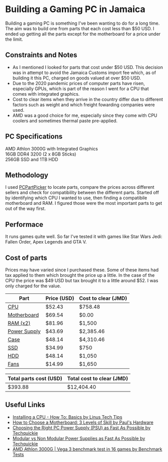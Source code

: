 # Building a Gaming PC in Jamaica

Building a gaming PC is something I've been wanting to do for a long time. The aim was to build one from parts that each cost less than $50 USD. I ended up getting all the parts except for the motherboard for a price under the limit.

## Constraints and Notes
- As I mentioned I looked for parts that cost under $50 USD. This decision was in attempt to avoid the Jamaica Customs import fee which, as of building it this PC, charged on goods valued at over $50 USD.
- Due to the 2020 pandemic prices of computer parts have risen, especially GPUs, which is part of the reason I went for a CPU that comes with integrated graphics.
- Cost to clear items when they arrive in the country differ due to different factors such as weight and which freight fowarding companies were used.
- AMD was a good choice for me, especially since they come with CPU coolers and sometimes thermal paste pre-applied.

## PC Specifications

AMD Athlon 3000G with Integrated Graphics  
16GB DDR4 3200 (2 x 8GB Sticks)  
256GB SSD and 1TB HDD

## Methodology
I used [PCPartPicker](https://pcpartpicker.com/) to locate parts, compare the prices across different sellers and check for compatibility between the different parts. Started off by identifying which CPU I wanted to use, then finding a compatibile motherboard and RAM. I figured those were the most important parts to get out of the way first.

## Performace
It runs games quite well. So far I've tested it with games like Star Wars Jedi: Fallen Order, Apex Legends and GTA V.

## Cost of parts

Prices may have varied since I purchased these. Some of these items had tax applied to them which brought the price up a little. In the case of the CPU the price was $49 USD but tax brought it to a little around $52. I was only charged for the value.

|Part|Price (USD)|Cost to clear (JMD)|
|----|-----------|-------------------|
|[CPU](https://www.amazon.com/gp/product/B0815JGFQ8/ref=ppx_yo_dt_b_asin_title_o01_s00?ie=UTF8&psc=1)|$52.43|$758.48|
|[Motherboard](https://www.amazon.com/gp/product/B08KWMXGQW/ref=ppx_yo_dt_b_asin_title_o05_s00?ie=UTF8&psc=1)|$69.54|$0.00|
|[RAM (x2)](https://www.newegg.com/g-skill-8gb-288-pin-ddr4-sdram/p/N82E16820232888?Item=N82E16820232888&nm_mc=AFC-RAN-COM&cm_mmc=AFC-RAN-COM&utm_medium=affiliates&utm_source=afc-PCPartPicker&AFFID=2558510&AFFNAME=PCPartPicker&ACRID=1&ASID=https%3a%2f%2fpcpartpicker.com%2f&ranMID=44583&ranEAID=2558510&ranSiteID=8BacdVP0GFs-.uwM5gOeD.Noocq86mxUfw)|$81.96|$1,500|
|[Power Supply](https://www.amazon.com/gp/product/B08CXVKP3M/ref=ppx_yo_dt_b_asin_title_o06_s00?ie=UTF8&psc=1)|$43.69|$2,385.46|
|[Case](https://www.amazon.com/gp/product/B0785GRMPG/ref=ppx_yo_dt_b_asin_title_o05_s00?ie=UTF8&psc=1)|$48.14|$4,310.46|
|[SSD](https://www.amazon.com/gp/product/B07ZGK3K4V/ref=ppx_yo_dt_b_asin_title_o01_s00?ie=UTF8&psc=1)|$34.99|$750|
|[HDD](https://www.amazon.com/gp/product/B0088PUEPK/ref=ppx_yo_dt_b_asin_title_o00_s00?ie=UTF8&psc=1)|$48.14|$1,050|
|[Fans](https://www.amazon.com/gp/product/B081STYBRD/ref=ppx_yo_dt_b_asin_title_o03_s00?ie=UTF8&psc=1)|$14.99|$1,650|

|Total parts cost (USD)| Total cost to clear (JMD)|
|----------------------|--------------------------|
|$393.88|$12,404.40|

## Useful Links
- [Installing a CPU - How To: Basics by Linus Tech Tips](https://www.youtube.com/watch?v=_zojIW-2DD8)
- [How to Choose a Motherboard: 3 Levels of Skill by Paul's Hardware](https://www.youtube.com/watch?v=lP-pinlU-Ko)
- [Choosing the Right PC Power Supply (PSU) as Fast As Possible by Techquickie](https://www.youtube.com/watch?v=lqThn3C-zg4)
- [Modular vs Non Modular Power Supplies as Fast As Possible by Techquickie](https://www.youtube.com/watch?v=uSTh_N7_fwI)
- [AMD Athlon 3000G | Vega 3 benchmark test in 16 games by Benchmark Tests](https://www.youtube.com/watch?v=lUpYQeu2bVY)
